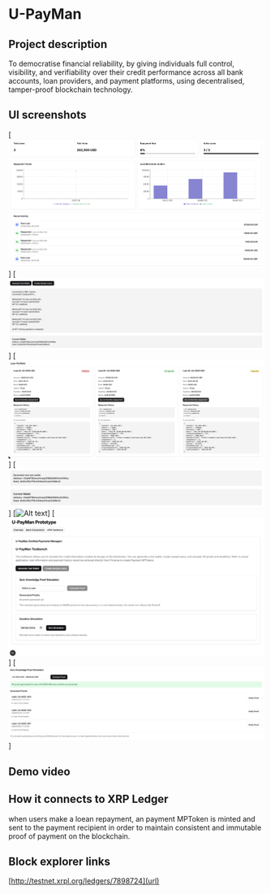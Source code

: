 # U-PayMan
## Project description
To democratise financial reliability, by giving individuals full control, visibility, and verifiability over their credit performance across all bank accounts, loan providers, and payment platforms, using decentralised, tamper-proof blockchain technology.

## UI screenshots

[![Alt text](Submission_Media/Dashboard.png)]
[![Alt text](Submission_Media/Generate_LoanMPToken.png)]
[![Alt text](Submission_Media/Generate_PaymentMPToken.png)]
[![Alt text](Submission_Media/Generate_Wallet.png)]
[![Alt text](Submission_Media/Loan_Portfolio.png)]
[![Alt text](Submission_Media/Testbench_Main.png)]
[![Alt text](Submission_Media/ZKProof.png)]

## Demo video


## How it connects to XRP Ledger
when users make a loean repayment, an payment MPToken is minted and sent to the payment recipient in order to maintain consistent and immutable proof of payment on the blockchain.

## Block explorer links
[http://testnet.xrpl.org/ledgers/7898724](url)
